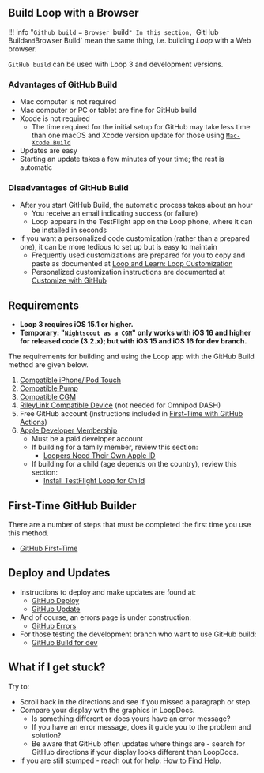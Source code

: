 ## Build Loop with a Browser
!!! info "`Github build` = `Browser `build`"
    In this section, `GitHub Build` and `Browser Build` mean the same thing, i.e. building *Loop* with a Web browser.

`GitHub build` can be used with Loop 3 and development versions.

### Advantages of GitHub Build

* Mac computer is not required
* Mac computer or PC or tablet are fine for GitHub build
* Xcode is not required
    * The time required for the initial setup for GitHub may take less time than one macOS and Xcode version update for those using [`Mac-Xcode Build`](../build/overview.md)
* Updates are easy
* Starting an update takes a few minutes of your time; the rest is automatic

### Disadvantages of GitHub Build

* After you start GitHub Build, the automatic process takes about an hour
    * You receive an email indicating success (or failure)
    * Loop appears in the TestFlight app on the Loop phone, where it can be installed in seconds
* If you want a personalized code customization (rather than a prepared one), it can be more tedious to set up but is easy to maintain
    * Frequently used customizations are prepared for you to copy and paste as documented at [Loop and Learn: Loop Customization](https://www.loopandlearn.org/custom-code#prepared-custom-list)
    * Personalized customization instructions are documented at [Customize with GitHub](../gh-actions/gh-customize.md)

## Requirements

* **Loop 3 requires iOS 15.1 or higher.**
* **Temporary: "`Nightscout as a CGM`" only works with iOS 16 and higher for released code (3.2.x); but with iOS 15 and iOS 16 for dev branch.**

The requirements for building and using the Loop app with the GitHub Build method are given below.

1. [Compatible iPhone/iPod Touch](../build/step2.md)
1. [Compatible Pump](../build/step3.md)
1. [Compatible CGM](../build/step4.md)
1. [RileyLink Compatible Device](../build/step5.md) (not needed for Omnipod DASH)
1. Free GitHub account (instructions included in [First-Time with GitHub Actions](../gh-actions/gh-first-time.md))
1. [Apple Developer Membership](../build/step6.md)
    * Must be a paid developer account
    * If building for a family member, review this section:
        * [Loopers Need Their Own Apple ID](../build/step6.md#loopers-need-their-own-apple-id)
    * If building for a child (age depends on the country), review this section:
        * [Install TestFlight Loop for Child](../gh-actions/gh-deploy.md#install-testflight-loop-for-child)

## First-Time GitHub Builder

There are a number of steps that must be completed the first time you use this method.

* [GitHub First-Time](../gh-actions/gh-first-time.md)

## Deploy and Updates

* Instructions to deploy and make updates are found at:
    * [GitHub Deploy](../gh-actions/gh-deploy.md)
    * [GitHub Update](../gh-actions/gh-update.md)
* And of course, an errors page is under construction:
    * [GitHub Errors](../gh-actions/gh-errors.md)
* For those testing the development branch who want to use GitHub build:
    * [GitHub Build for dev](../gh-actions/gh-update.md#github-build-for-dev)

## What if I get stuck?

Try to:

* Scroll back in the directions and see if you missed a paragraph or step.
* Compare your display with the graphics in LoopDocs.
    * Is something different or does yours have an error message?
    * If you have an error message, does it guide you to the problem and solution?
    * Be aware that GitHub often updates where things are - search for GitHub directions if your display looks different than LoopDocs.
* If you are still stumped - reach out for help: [How to Find Help](../intro/loopdocs-how-to.md#how-to-find-help).

